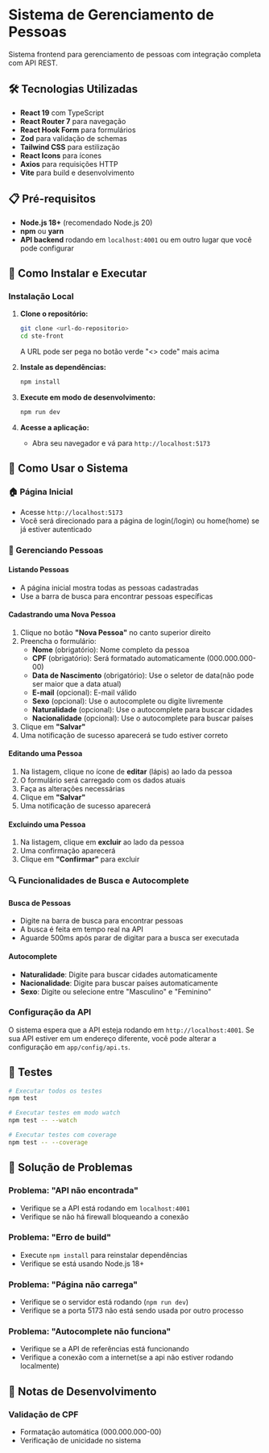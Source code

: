 # Sistema de Gerenciamento de Pessoas

Sistema frontend para gerenciamento de pessoas com integração completa com API REST.

## 🛠️ Tecnologias Utilizadas

- **React 19** com TypeScript
- **React Router 7** para navegação
- **React Hook Form** para formulários
- **Zod** para validação de schemas
- **Tailwind CSS** para estilização
- **React Icons** para ícones
- **Axios** para requisições HTTP
- **Vite** para build e desenvolvimento

## 📋 Pré-requisitos

- **Node.js 18+** (recomendado Node.js 20)
- **npm** ou **yarn**
- **API backend** rodando em `localhost:4001` ou em outro lugar que você pode configurar

## 🚀 Como Instalar e Executar

### Instalação Local

1. **Clone o repositório:**

   ```bash
   git clone <url-do-repositorio>
   cd ste-front
   ```

   A URL pode ser pega no botão verde "<> code" mais acima

2. **Instale as dependências:**

   ```bash
   npm install
   ```

3. **Execute em modo de desenvolvimento:**

   ```bash
   npm run dev
   ```

4. **Acesse a aplicação:**
   - Abra seu navegador e vá para `http://localhost:5173`

## 📖 Como Usar o Sistema

### 🏠 Página Inicial

- Acesse `http://localhost:5173`
- Você será direcionado para a página de login(/login) ou home(home) se já estiver autenticado

### 👥 Gerenciando Pessoas

#### **Listando Pessoas**

- A página inicial mostra todas as pessoas cadastradas
- Use a barra de busca para encontrar pessoas específicas

#### **Cadastrando uma Nova Pessoa**

1. Clique no botão **"Nova Pessoa"** no canto superior direito
2. Preencha o formulário:
   - **Nome** (obrigatório): Nome completo da pessoa
   - **CPF** (obrigatório): Será formatado automaticamente (000.000.000-00)
   - **Data de Nascimento** (obrigatório): Use o seletor de data(não pode ser maior que a data atual)
   - **E-mail** (opcional): E-mail válido
   - **Sexo** (opcional): Use o autocomplete ou digite livremente
   - **Naturalidade** (opcional): Use o autocomplete para buscar cidades
   - **Nacionalidade** (opcional): Use o autocomplete para buscar países
3. Clique em **"Salvar"**
4. Uma notificação de sucesso aparecerá se tudo estiver correto

#### **Editando uma Pessoa**

1. Na listagem, clique no ícone de **editar** (lápis) ao lado da pessoa
2. O formulário será carregado com os dados atuais
3. Faça as alterações necessárias
4. Clique em **"Salvar"**
5. Uma notificação de sucesso aparecerá

#### **Excluindo uma Pessoa**

1. Na listagem, clique em **excluir** ao lado da pessoa
2. Uma confirmação aparecerá
3. Clique em **"Confirmar"** para excluir

### 🔍 Funcionalidades de Busca e Autocomplete

#### **Busca de Pessoas**

- Digite na barra de busca para encontrar pessoas
- A busca é feita em tempo real na API
- Aguarde 500ms após parar de digitar para a busca ser executada

#### **Autocomplete**

- **Naturalidade**: Digite para buscar cidades automaticamente
- **Nacionalidade**: Digite para buscar países automaticamente
- **Sexo**: Digite ou selecione entre "Masculino" e "Feminino"

### Configuração da API

O sistema espera que a API esteja rodando em `http://localhost:4001`. Se sua API estiver em um endereço diferente, você pode alterar a configuração em `app/config/api.ts`.

## 🧪 Testes

```bash
# Executar todos os testes
npm test

# Executar testes em modo watch
npm test -- --watch

# Executar testes com coverage
npm test -- --coverage
```

## 🐛 Solução de Problemas

### Problema: "API não encontrada"

- Verifique se a API está rodando em `localhost:4001`
- Verifique se não há firewall bloqueando a conexão

### Problema: "Erro de build"

- Execute `npm install` para reinstalar dependências
- Verifique se está usando Node.js 18+

### Problema: "Página não carrega"

- Verifique se o servidor está rodando (`npm run dev`)
- Verifique se a porta 5173 não está sendo usada por outro processo

### Problema: "Autocomplete não funciona"

- Verifique se a API de referências está funcionando
- Verifique a conexão com a internet(se a api não estiver rodando localmente)

## 📝 Notas de Desenvolvimento

### Validação de CPF

- Formatação automática (000.000.000-00)
- Verificação de unicidade no sistema
